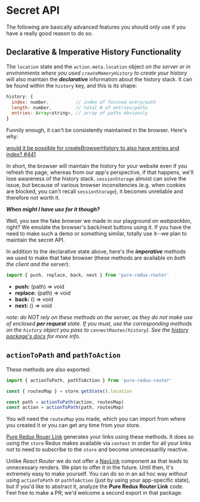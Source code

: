 # Secret API
The following are basically advanced features you should only use if you have a really good reason to do so.

## Declarative & Imperative History Functionality
The `location` state and the `action.meta.location` object *on the server or in environments where you used `createMemoryHistory`
to create your history* will also maintain the ***declarative*** information about the history stack. It can be found within the `history` key, and this 
is its shape:

```javascript
history: {
  index: number,          // index of focused entry/path
  length: number,         // total # of entries/paths
  entries: Array<string>, // array of paths obviously
}
```

Funnily enough, it can't be consistently maintained in the browser. Here's why:

[would it be possible for createBrowserHistory to also have entries and index? #441](https://github.com/ReactTraining/history/issues/441)

In short, the browser will maintain the history for your website even if you refresh the page, whereas from our app's perspective,
if that happens, we'll lose awareness of the history stack. `sessionStorage` almost can solve the issue, but because of various
browser inconsitencies (e.g. when cookies are blocked, you can't recall `sessionStorage`), it becomes unreliable and therefore
not worth it. 

***When might I have use for it though?***

Well, you see the fake browser we made in our playground on *webpackbin*, right? We emulate the browser's back/next buttons
using it. If you have the need to make such a demo or something similar, totally use it--we plan to maintain the secret API.

In addition to the declarative state above, here's the ***imperative*** methods we used to make that fake browser (these methods are available on *both the client and the server*):

```javascript
import { push, replace, back, next } from 'pure-redux-router'
```
* **push:** (path) => void
* **replace:** (path) => void
* **back:** () => void
* **next:** () => void

*note: do NOT rely on these methods on the server, as they do not make use of enclosed* ***per request*** *state. If you must, use the corresponding
methods on the `history` object you pass to `connectRoutes(history`). See the [history package's docs](https://github.com/ReactTraining/history)
for more info.*


## `actionToPath` and `pathToAction`
These methods are also exported:

```javascript
import { actionToPath, pathToAction } from 'pure-redux-router'

const { routesMap } = store.getState().location

const path = actionToPath(action, routesMap)
const action = actionToPath(path, routesMap)
```

You will need the `routesMap` you made, which you can import from where you created it or you can
get any time from your store. 

[Pure Redux Rouer Link](https://github.com/faceyspacey/pure-redux-router-link)
generates your links using these methods. It does so using the `store` Redux makes available via `context` in 
order for all your links not to need to subscribe to the `store` and become unnecessarilly reactive. 

Unlike *React Router* we do not offer a [NavLink](https://reacttraining.com/react-router/#navlink) component
as that leads to unnecessary renders. We plan to offer it in the future. Until then, it's extremely easy
to make yourself. You can do so in an ad hoc way *without* using `actionToPath` or `pathToAction` (just by using your app-specific state), 
but if you'd like to abstract it, analyze the **Pure Redux Router Link** code. Feel free to make a PR; we'd welcome
a second export in that package.

